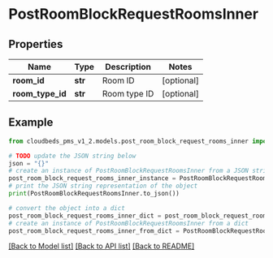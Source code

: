 # PostRoomBlockRequestRoomsInner


## Properties

Name | Type | Description | Notes
------------ | ------------- | ------------- | -------------
**room_id** | **str** | Room ID | [optional] 
**room_type_id** | **str** | Room type ID | [optional] 

## Example

```python
from cloudbeds_pms_v1_2.models.post_room_block_request_rooms_inner import PostRoomBlockRequestRoomsInner

# TODO update the JSON string below
json = "{}"
# create an instance of PostRoomBlockRequestRoomsInner from a JSON string
post_room_block_request_rooms_inner_instance = PostRoomBlockRequestRoomsInner.from_json(json)
# print the JSON string representation of the object
print(PostRoomBlockRequestRoomsInner.to_json())

# convert the object into a dict
post_room_block_request_rooms_inner_dict = post_room_block_request_rooms_inner_instance.to_dict()
# create an instance of PostRoomBlockRequestRoomsInner from a dict
post_room_block_request_rooms_inner_from_dict = PostRoomBlockRequestRoomsInner.from_dict(post_room_block_request_rooms_inner_dict)
```
[[Back to Model list]](../README.md#documentation-for-models) [[Back to API list]](../README.md#documentation-for-api-endpoints) [[Back to README]](../README.md)


